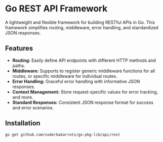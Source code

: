 # Go REST API Framework

A lightweight and flexible framework for building RESTful APIs in Go. This framework simplifies routing, middleware, error handling, and standardized JSON responses.

## Features

* **Routing:** Easily define API endpoints with different HTTP methods and paths.
* **Middleware:** Supports to register generic middleware functions for all routes, or specific middleware for individual routes.
* **Error Handling:** Graceful error handling with informative JSON responses.
* **Context Management:** Store request-specific values for error tracking, and more.
* **Standard Responses:** Consistent JSON response format for success and error scenarios.

## Installation

```bash
go get github.com/coderkakarrots/go-pkg-lib/api/rest
```

